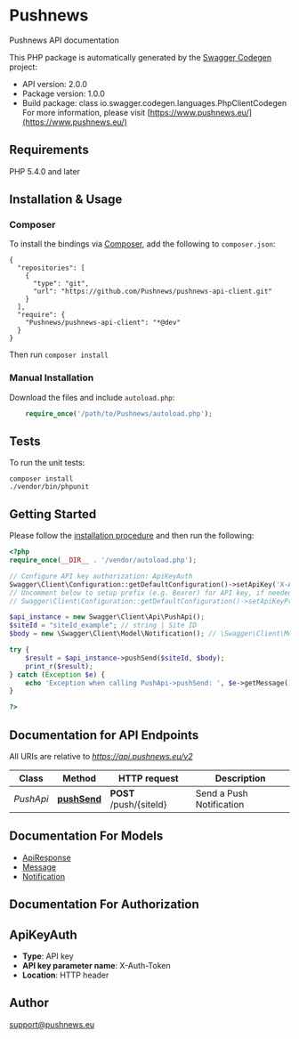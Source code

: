 # Pushnews
Pushnews API documentation

This PHP package is automatically generated by the [Swagger Codegen](https://github.com/swagger-api/swagger-codegen) project:

- API version: 2.0.0
- Package version: 1.0.0
- Build package: class io.swagger.codegen.languages.PhpClientCodegen
For more information, please visit [https://www.pushnews.eu/](https://www.pushnews.eu/)

## Requirements

PHP 5.4.0 and later

## Installation & Usage
### Composer

To install the bindings via [Composer](http://getcomposer.org/), add the following to `composer.json`:

```
{
  "repositories": [
    {
      "type": "git",
      "url": "https://github.com/Pushnews/pushnews-api-client.git"
    }
  ],
  "require": {
    "Pushnews/pushnews-api-client": "*@dev"
  }
}
```

Then run `composer install`

### Manual Installation

Download the files and include `autoload.php`:

```php
    require_once('/path/to/Pushnews/autoload.php');
```

## Tests

To run the unit tests:

```
composer install
./vendor/bin/phpunit
```

## Getting Started

Please follow the [installation procedure](#installation--usage) and then run the following:

```php
<?php
require_once(__DIR__ . '/vendor/autoload.php');

// Configure API key authorization: ApiKeyAuth
Swagger\Client\Configuration::getDefaultConfiguration()->setApiKey('X-Auth-Token', 'YOUR_API_KEY');
// Uncomment below to setup prefix (e.g. Bearer) for API key, if needed
// Swagger\Client\Configuration::getDefaultConfiguration()->setApiKeyPrefix('X-Auth-Token', 'Bearer');

$api_instance = new Swagger\Client\Api\PushApi();
$siteId = "siteId_example"; // string | Site ID
$body = new \Swagger\Client\Model\Notification(); // \Swagger\Client\Model\Notification | Notification object

try {
    $result = $api_instance->pushSend($siteId, $body);
    print_r($result);
} catch (Exception $e) {
    echo 'Exception when calling PushApi->pushSend: ', $e->getMessage(), PHP_EOL;
}

?>
```

## Documentation for API Endpoints

All URIs are relative to *https://api.pushnews.eu/v2*

Class | Method | HTTP request | Description
------------ | ------------- | ------------- | -------------
*PushApi* | [**pushSend**](docs/Api/PushApi.md#pushsend) | **POST** /push/{siteId} | Send a Push Notification


## Documentation For Models

 - [ApiResponse](docs/Model/ApiResponse.md)
 - [Message](docs/Model/Message.md)
 - [Notification](docs/Model/Notification.md)


## Documentation For Authorization


## ApiKeyAuth

- **Type**: API key
- **API key parameter name**: X-Auth-Token
- **Location**: HTTP header


## Author

support@pushnews.eu


